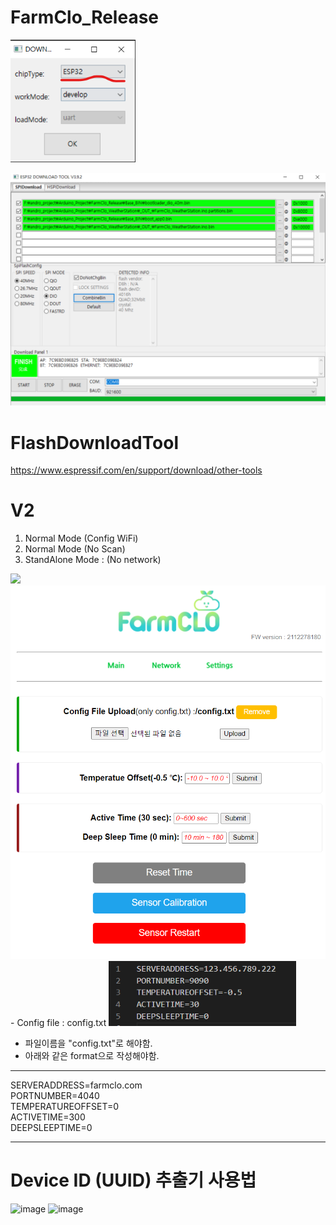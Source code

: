 # FarmClo_Release
<p><img src="https://github.com/androyoon78/FarmClo_Release/blob/main/flashdownload_start.png?raw=true" width="200px" /> </p>
<p>
<img src="https://github.com/androyoon78/FarmClo_Release/blob/main/flashdownload.png?raw=true" width="600px" />
  </p>

# FlashDownloadTool 
https://www.espressif.com/en/support/download/other-tools

# V2
1. Normal Mode (Config WiFi)
2. Normal Mode (No Scan)
3. StandAlone Mode : (No network)
<img src="https://user-images.githubusercontent.com/70673576/147417509-f9367608-38bf-4b17-a69c-1af8d25338a5.png" width="300px" />
<br>
<img src="https://github.com/androyoon78/FarmClo_Release/blob/main/farmclosettings.png?raw=true" width="600px" />
<br>
 - Config file : config.txt
<img src="https://github.com/androyoon78/FarmClo_Release/blob/main/farmcloconfig.png?raw=true" width="300px" />

* 파일이름을 "config.txt"로 해야함.  
* 아래와 같은 format으로 작성해야함.  

- ----------------------------------

SERVERADDRESS=farmclo.com  
PORTNUMBER=4040  
TEMPERATUREOFFSET=0  
ACTIVETIME=300  
DEEPSLEEPTIME=0  
- ----------------------------------

# Device ID (UUID) 추출기 사용법
![image](https://user-images.githubusercontent.com/70673576/149256668-ba0da733-6a20-426b-a1f2-0e3616160bad.png)
![image](https://user-images.githubusercontent.com/70673576/149256712-c2f47b94-f865-4c3f-8839-7641f8bf36e2.png)
